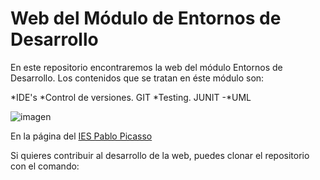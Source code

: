 # Web del Módulo de Entornos de Desarrollo
En este repositorio encontraremos la web del módulo Entornos de Desarrollo. Los contenidos que se tratan en éste módulo son:

*IDE's
*Control de versiones. GIT
*Testing. JUNIT
-*UML

![imagen](https://fpiespablopicasso.es/wp-content/uploads/2022/03/LOGOTIPO-IES-PABLO-PICASSO-texto-morado.png)

En la página del [IES Pablo Picasso](https://fpiespablopicasso.es/)

Si quieres contribuir al desarrollo de la web, puedes clonar el repositorio con el comando:

